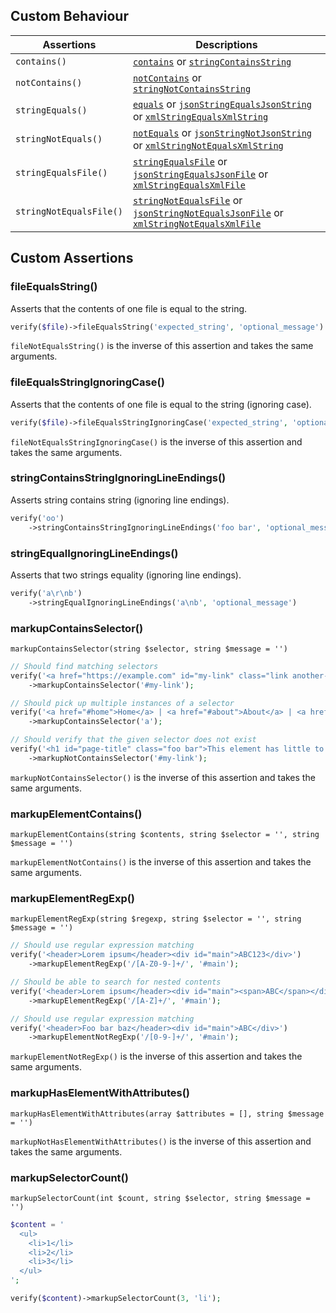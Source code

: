 ## Custom Behaviour

| Assertions              | Descriptions |
| ----------------------- | ------------ |
| `contains()`            | [`contains`][contains] or [`stringContainsString`][stringCS] |
| `notContains()`         | [`notContains`][contains] or [`stringNotContainsString`][stringCS] |
| `stringEquals()`        | [`equals`][equals] or [`jsonStringEqualsJsonString`][jsonSEJS] or [`xmlStringEqualsXmlString`][xmlSEXS] |
| `stringNotEquals()`     | [`notEquals`][equals] or [`jsonStringNotJsonString`][jsonSEJS] or [`xmlStringNotEqualsXmlString`][xmlSEXS] |
| `stringEqualsFile()`    | [`stringEqualsFile`][stringEF] or [`jsonStringEqualsJsonFile`][jsonSEJF] or [`xmlStringEqualsXmlFile`][xmlSEXF] |
| `stringNotEqualsFile()` | [`stringNotEqualsFile`][stringEF] or [`jsonStringNotEqualsJsonFile`][jsonSEJF] or [`xmlStringNotEqualsXmlFile`][xmlSEXF] |

[contains]: https://phpunit.readthedocs.io/en/stable/assertions.html#assertcontains
[stringCS]: https://phpunit.readthedocs.io/en/stable/assertions.html#assertstringcontainsstring
[equals]: https://phpunit.readthedocs.io/en/9.5/assertions.html#assertequals
[jsonSEJS]: https://phpunit.readthedocs.io/en/9.5/assertions.html#assertjsonstringequalsjsonstring
[xmlSEXS]: https://phpunit.readthedocs.io/en/9.5/assertions.html#assertxmlstringequalsxmlstring
[stringEF]: https://phpunit.readthedocs.io/en/stable/assertions.html#assertstringequalsfile
[jsonSEJF]: https://phpunit.readthedocs.io/en/stable/assertions.html#assertjsonstringequalsjsonfile
[xmlSEXF]: https://phpunit.readthedocs.io/en/stable/assertions.html#assertxmlstringequalsxmlfile

## Custom Assertions

### fileEqualsString()

Asserts that the contents of one file is equal to the string.

```php
verify($file)->fileEqualsString('expected_string', 'optional_message')
```

`fileNotEqualsString()` is the inverse of this assertion and takes the same arguments.

### fileEqualsStringIgnoringCase()

Asserts that the contents of one file is equal to the string (ignoring case).

```php
verify($file)->fileEqualsStringIgnoringCase('expected_string', 'optional_message')
```

`fileNotEqualsStringIgnoringCase()` is the inverse of this assertion and takes the same arguments.

### stringContainsStringIgnoringLineEndings()

Asserts string contains string (ignoring line endings).

```php
verify('oo')
    ->stringContainsStringIgnoringLineEndings('foo bar', 'optional_message')
```

### stringEqualIgnoringLineEndings()

Asserts that two strings equality (ignoring line endings).

```php
verify('a\r\nb')
    ->stringEqualIgnoringLineEndings('a\nb', 'optional_message')
```

### markupContainsSelector()
`markupContainsSelector(string $selector, string $message = '')`

```php
// Should find matching selectors
verify('<a href="https://example.com" id="my-link" class="link another-class">Example</a>')
    ->markupContainsSelector('#my-link');

// Should pick up multiple instances of a selector
verify('<a href="#home">Home</a> | <a href="#about">About</a> | <a href="#contact">Contact</a>')
    ->markupContainsSelector('a');

// Should verify that the given selector does not exist
verify('<h1 id="page-title" class="foo bar">This element has little to do with the link.</h1>')
    ->markupNotContainsSelector('#my-link');
```

`markupNotContainsSelector()` is the inverse of this assertion and takes the same arguments.

### markupElementContains()
`markupElementContains(string $contents, string $selector = '', string $message = '')`

`markupElementNotContains()` is the inverse of this assertion and takes the same arguments.

### markupElementRegExp()
`markupElementRegExp(string $regexp, string $selector = '', string $message = '')`

```php
// Should use regular expression matching
verify('<header>Lorem ipsum</header><div id="main">ABC123</div>')
    ->markupElementRegExp('/[A-Z0-9-]+/', '#main');

// Should be able to search for nested contents
verify('<header>Lorem ipsum</header><div id="main"><span>ABC</span></div>')
    ->markupElementRegExp('/[A-Z]+/', '#main');

// Should use regular expression matching
verify('<header>Foo bar baz</header><div id="main">ABC</div>')
    ->markupElementNotRegExp('/[0-9-]+/', '#main');
```

`markupElementNotRegExp()` is the inverse of this assertion and takes the same arguments.

### markupHasElementWithAttributes()
`markupHasElementWithAttributes(array $attributes = [], string $message = '')`

`markupNotHasElementWithAttributes()` is the inverse of this assertion and takes the same arguments.

### markupSelectorCount()
`markupSelectorCount(int $count, string $selector, string $message = '')`

```php
$content = '
  <ul>
    <li>1</li>
    <li>2</li>
    <li>3</li>
  </ul>
';

verify($content)->markupSelectorCount(3, 'li');
```
